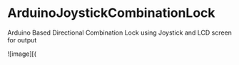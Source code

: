 # ArduinoJoystickCombinationLock

Arduino Based Directional Combination Lock using Joystick and LCD screen for output

![image][(
